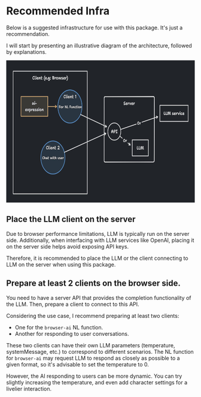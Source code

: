 # Recommended Infra
Below is a suggested infrastructure for use with this package. It's just a recommendation.

I will start by presenting an illustrative diagram of the architecture, followed by explanations.

<img src="./recommended-infra.jpg"  alt="Recommended Infrastructure" width="688" height="380" />

## Place the LLM client on the server
Due to browser performance limitations, LLM is typically run on the server side. Additionally, when interfacing with LLM services like OpenAI, placing it on the server side helps avoid exposing API keys.

Therefore, it is recommended to place the LLM or the client connecting to LLM on the server when using this package.

## Prepare at least 2 clients on the browser side.
You need to have a server API that provides the completion functionality of the LLM. Then, prepare a client to connect to this API.

Considering the use case, I recommend preparing at least two clients:
- One for the `browser-ai` NL function.
- Another for responding to user conversations.

These two clients can have their own LLM parameters (temperature, systemMessage, etc.) to correspond to different scenarios. The NL function for `browser-ai` may request LLM to respond as closely as possible to a given format, so it's advisable to set the temperature to 0.

However, the AI responding to users can be more dynamic. You can try slightly increasing the temperature, and even add character settings for a livelier interaction.